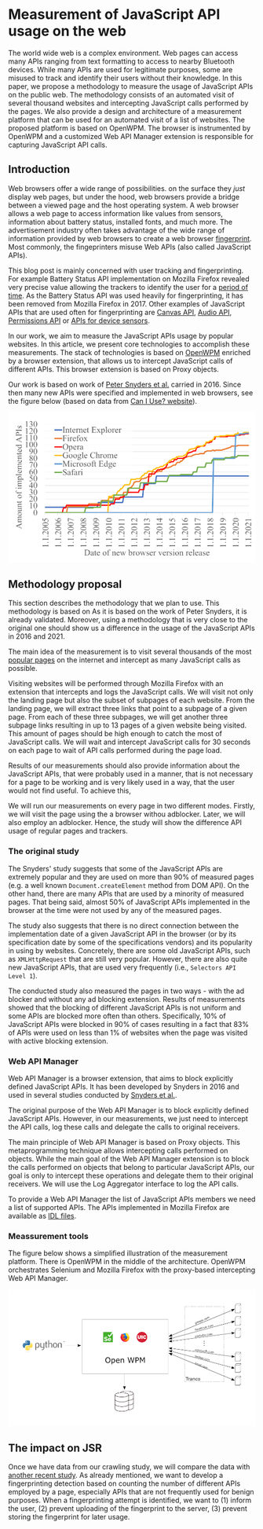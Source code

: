 # Measurement of JavaScript API usage on the web

The world wide web is a complex environment. Web pages can access many APIs ranging from text formatting to access to nearby Bluetooth devices. While many APIs are used for legitimate purposes, some are misused to track and identify their users without their knowledge. In this paper, we propose a methodology to measure the usage of JavaScript APIs on the public web. The methodology consists of an automated visit of several thousand websites and intercepting JavaScript calls performed by the pages. We also provide a design and architecture of a measurement platform that can be used for an automated visit of a list of websites. The proposed platform is based on OpenWPM. The browser is instrumented by OpenWPM and a customized Web API Manager extension is responsible for capturing JavaScript API calls.

## Introduction

Web browsers offer a wide range of possibilities. on the surface
they _just_ display web pages, but under the hood, web
browsers provide a bridge between a viewed page and the host
operating system. A web browser allows a web page to access information
like values from sensors, information about battery status, installed
fonts, and much more. The advertisement industry often takes advantage of
the wide range of information provided by web browsers to create a web browser
[fingerprint](https://amiunique.org/links). Most commonly, the fingeprinters misuse Web APIs (also
called JavaScript APIs).

This blog post is mainly concerned
with user tracking and fingerprinting.
For example Battery Status API implementation on Mozilla Firefox
revealed very precise value allowing the trackers to identify the user
for a [period of time](https://petsymposium.org/2017/papers/hotpets/batterystatus-not-included.pdf).
As the Battery Status API was used heavily for fingerprinting, it
has been removed from Mozilla Firefox in 2017. Other examples of
JavaScript APIs that are used often for fingerprinting are [Canvas API](http://cseweb.ucsd.edu/~hovav/papers/ms12.html), [Audio API](https://senglehardt.com/papers/princeton_phd_dissertation_englehardt.pdf),
[Permissions API](https://arxiv.org/abs/2008.04480) or [APIs for device sensors](https://dl.acm.org/doi/10.1145/3243734.3243860).

In our work, we aim to measure the JavaScript APIs usage by popular
websites. In this article, we present core technologies to accomplish
these measurements. The stack of technologies is based on [OpenWPM](https://github.com/mozilla/OpenWPM)
enriched by a browser extension, that allows us to intercept JavaScript
calls of different APIs. This browser extension is based on Proxy
objects.

Our work is based on work of [Peter Snyders et al.](https://www3.cs.uic.edu/pub/Bits/PeterSnyder/Browser_Feature_Usage_on_the_Modern_Web.pdf)
carried in 2016. Since then many new
APIs were specified and implemented in web browsers, see the figure below
(based on data from [Can I Use? website](https://caniuse.com/)).

![Progress of Web APIs amount implemented in distinct browsers in time.](crawling/apis.png)

## Methodology proposal

This section describes the methodology that we plan to use.
This methodology is based on
As it is based on the work of Peter Snyders, it is already validated.
Moreover, using a methodology that is very close to the
original one should show us a difference in the usage of the JavaScript
APIs in 2016 and 2021.

The main idea of the measurement is to visit several thousands of the
most [popular pages](https://tranco-list.eu/#aboutus) on the internet and intercept as many JavaScript calls
as possible.

Visiting websites will be performed through Mozilla Firefox with
an extension that intercepts and logs the JavaScript calls.
We will visit not
only the landing page but also the subset of subpages of each website.
From the landing page, we will extract three links that point to
a subpage of a given page. From each of these three subpages, we will
get another three subpage links resulting in up to 13 pages of a given
website being visited. This amount of pages should be high enough to
catch the most of JavaScript calls.
We will wait and intercept JavaScript
calls for 30 seconds on each page to wait of API calls performed during the page load.

Results of our measurements should also provide information about the
JavaScript APIs, that were probably used in a manner, that is not
necessary for a page to be working and is very likely used in a way,
that the user would not find useful. To achieve this, 

We will run our
measurements on every page in two different modes. Firstly, we will
visit the page using the a browser withou adblocker. Later, we will also employ an adblocker.
Hence, the study will show the difference API usage of regular pages and trackers.

### The original study

The Snyders' study suggests that some of the JavaScript APIs are
extremely popular and they are used on more than 90% of measured pages
(e.g. a well known `Document.createElement` method from DOM API). On the
other hand, there are many APIs that are used by a minority of measured
pages. That being said, almost 50% of JavaScript APIs implemented in the
browser at the time were not used by any of the measured pages.

The study also suggests that there is no direct connection between the
implementation date of a given JavaScript API in the browser (or by its
specification date by some of the specifications vendors) and its
popularity in using by websites. Concretely, there are some old
JavaScript APIs, such as `XMLHttpRequest` that are still very popular.
However, there are also quite new
JavaScript APIs, that are used very frequently (i.e., `Selectors API
Level 1`).

The conducted study also measured the pages in two ways - with the ad
blocker and without any ad blocking extension. Results of measurements
showed that the blocking of different JavaScript APIs is not uniform and
some APIs are blocked more often than others. Specifically, 10% of
JavaScript APIs were blocked in 90% of cases resulting in a fact that
83% of APIs were used on less than 1% of websites when the page was
visited with active blocking extension.

### Web API Manager

Web API Manager is a browser extension, that aims to block explicitly
defined JavaScript APIs. It has been developed by Snyders in 2016 and
used in several studies conducted by [Snyders et al.](https://www.peteresnyder.com/https://www.peteresnyder.com/).

The original purpose of the Web API Manager is to block explicitly
defined JavaScript APIs. However, in our measurements, we just need to
intercept the API calls, log these calls and delegate the calls to
original receivers.

The main principle of Web API Manager is based on Proxy objects. This
metaprogramming technique allows intercepting calls performed on
objects. While the main goal of the Web API Manager extension is to
block the calls performed on objects that belong to particular
JavaScript APIs, our goal is only to intercept these operations and
delegate them to their original receivers. We will use the Log Aggregator interface to log the API
calls.

To provide a Web API Manager the list of JavaScript APIs members we need
a list of supported APIs. The APIs implemented in Mozilla Firefox are available as [IDL files](https://searchfox.org/mozilla-central/source/dom/webidl).

### Meassurement tools

The figure below shows a simplified
illustration of the measurement platform. There is OpenWPM in the middle of the
architecture. OpenWPM orchestrates
Selenium and Mozilla Firefox with the proxy-based intercepting Web API Manager.

![image](crawling/architecture.png)

## The impact on JSR

Once we have data from our crawling study, we will compare the data with [another recent study](https://github.com/uiowa-irl/FP-Inspector/blob/master/Data/potential_fingerprinting_APIs.md). As already mentioned, we want to develop a fingerprinting detection based on  counting the number of different
APIs employed by a page, especially APIs that are not frequently used for benign purposes. When
a fingerprinting attempt is identified, we want to (1) inform the user, (2) prevent uploading of the
fingerprint to the server, (3) prevent storing the fingerprint for later usage.
